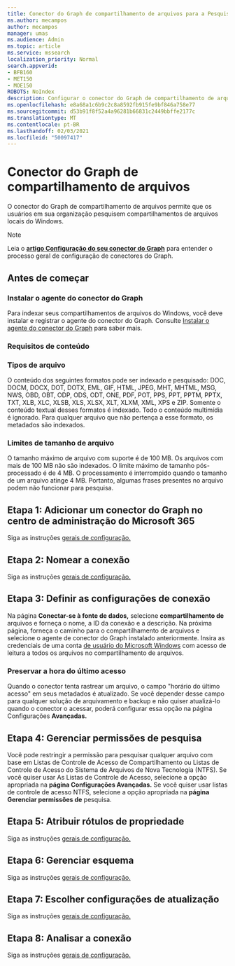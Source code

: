 ```yaml
---
title: Conector do Graph de compartilhamento de arquivos para a Pesquisa da Microsoft
ms.author: mecampos
author: mecampos
manager: umas
ms.audience: Admin
ms.topic: article
ms.service: mssearch
localization_priority: Normal
search.appverid:
- BFB160
- MET150
- MOE150
ROBOTS: NoIndex
description: Configurar o conector do Graph de compartilhamento de arquivos para a Pesquisa da Microsoft
ms.openlocfilehash: e8a68a1c6b9c2c8a8592fb915fe9bf846a758e77
ms.sourcegitcommit: d53b91f8f52a4a96281b66831c2449bbffe2177c
ms.translationtype: MT
ms.contentlocale: pt-BR
ms.lasthandoff: 02/03/2021
ms.locfileid: "50097417"
---
```

<!---Previous ms.author: rusamai --->

# <a name="file-share-graph-connector"></a>Conector do Graph de compartilhamento de arquivos

O conector do Graph de compartilhamento de arquivos permite que os usuários em sua organização pesquisem compartilhamentos de arquivos locais do Windows.

> [!NOTE]
> Leia o [**artigo Configuração do seu conector do Graph**](configure-connector.md) para entender o processo geral de configuração de conectores do Graph.

## <a name="before-you-get-started"></a>Antes de começar

### <a name="install-the-graph-connector-agent"></a>Instalar o agente do conector do Graph

Para indexar seus compartilhamentos de arquivos do Windows, você deve instalar e registrar o agente do conector do Graph. Consulte [Instalar o agente do conector do Graph](on-prem-agent.md) para saber mais.  

### <a name="content-requirements"></a>Requisitos de conteúdo

### <a name="file-types"></a>Tipos de arquivo

O conteúdo dos seguintes formatos pode ser indexado e pesquisado: DOC, DOCM, DOCX, DOT, DOTX, EML, GIF, HTML, JPEG, MHT, MHTML, MSG, NWS, OBD, OBT, ODP, ODS, ODT, ONE, PDF, POT, PPS, PPT, PPTM, PPTX, TXT, XLB, XLC, XLSB, XLS, XLSX, XLT, XLXM, XML, XPS e ZIP. Somente o conteúdo textual desses formatos é indexado. Todo o conteúdo multimídia é ignorado. Para qualquer arquivo que não pertença a esse formato, os metadados são indexados.

### <a name="file-size-limits"></a>Limites de tamanho de arquivo

O tamanho máximo de arquivo com suporte é de 100 MB. Os arquivos com mais de 100 MB não são indexados. O limite máximo de tamanho pós-processado é de 4 MB. O processamento é interrompido quando o tamanho de um arquivo atinge 4 MB. Portanto, algumas frases presentes no arquivo podem não funcionar para pesquisa.

## <a name="step-1-add-a-graph-connector-in-the-microsoft-365-admin-center"></a>Etapa 1: Adicionar um conector do Graph no centro de administração do Microsoft 365

Siga as instruções [gerais de configuração.](https://docs.microsoft.com/microsoftsearch/configure-connector)
<!---If the above phrase does not apply, delete it and insert specific details for your data source that are different from general setup instructions.-->

## <a name="step-2-name-the-connection"></a>Etapa 2: Nomear a conexão

Siga as instruções [gerais de configuração.](https://docs.microsoft.com/microsoftsearch/configure-connector)
<!---If the above phrase does not apply, delete it and insert specific details for your data source that are different from general setup instructions.-->

## <a name="step-3-configure-the-connection-settings"></a>Etapa 3: Definir as configurações de conexão

Na página **Conectar-se à fonte de dados,** selecione **compartilhamento de** arquivos e forneça o nome, a ID da conexão e a descrição. Na próxima página, forneça o caminho para o compartilhamento de arquivos e selecione o agente de conector do Graph instalado anteriormente. Insira as credenciais de uma conta [de usuário do Microsoft Windows](https://microsoft.com/windows) com acesso de leitura a todos os arquivos no compartilhamento de arquivos.

### <a name="preserve-last-access-time"></a>Preservar a hora do último acesso

Quando o conector tenta rastrear um arquivo, o campo "horário do último acesso" em seus metadados é atualizado. Se você depender desse campo para qualquer solução de arquivamento e backup e não quiser atualizá-lo quando o conector o acessar, poderá configurar essa opção na página Configurações **Avançadas.**

## <a name="step-4-manage-search-permissions"></a>Etapa 4: Gerenciar permissões de pesquisa

Você pode restringir a permissão para pesquisar qualquer arquivo com base em Listas de Controle de Acesso de Compartilhamento ou Listas de Controle de Acesso do Sistema de Arquivos de Nova Tecnologia (NTFS). Se você quiser usar As Listas de Controle de Acesso, selecione a opção apropriada na **página Configurações Avançadas.** Se você quiser usar listas de controle de acesso NTFS, selecione a opção apropriada na **página Gerenciar permissões de** pesquisa.

## <a name="step-5-assign-property-labels"></a>Etapa 5: Atribuir rótulos de propriedade

Siga as instruções [gerais de configuração.](https://docs.microsoft.com/microsoftsearch/configure-connector)
<!---If the above phrase does not apply, delete it and insert specific details for your data source that are different from general setup instructions.-->

## <a name="step-6-manage-schema"></a>Etapa 6: Gerenciar esquema

Siga as instruções [gerais de configuração.](https://docs.microsoft.com/microsoftsearch/configure-connector)
<!---If the above phrase does not apply, delete it and insert specific details for your data source that are different from general setup instructions.-->

## <a name="step-7-choose-refresh-settings"></a>Etapa 7: Escolher configurações de atualização

Siga as instruções [gerais de configuração.](https://docs.microsoft.com/microsoftsearch/configure-connector)
<!---If the above phrase does not apply, delete it and insert specific details for your data source that are different from general setup instructions.-->

## <a name="step-8-review-connection"></a>Etapa 8: Analisar a conexão

Siga as instruções [gerais de configuração.](https://docs.microsoft.com/microsoftsearch/configure-connector)
<!---If the above phrase does not apply, delete it and insert specific details for your data source that are different from general setup 
instructions.-->

<!---## Troubleshooting-->
<!---Insert troubleshooting recommendations for this data source-->

<!---## Limitations-->
<!---Insert limitations for this data source-->
